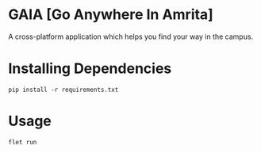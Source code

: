# GAIA [Go Anywhere In Amrita]

A cross-platform application which helps you find your way in the campus.

# Installing Dependencies

`pip install -r requirements.txt`

# Usage

`flet run`